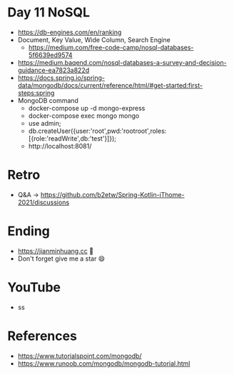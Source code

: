 # Day 11 NoSQL
* https://db-engines.com/en/ranking
* Document, Key Value, Wide Column, Search Engine
  * https://medium.com/free-code-camp/nosql-databases-5f6639ed9574
* https://medium.baqend.com/nosql-databases-a-survey-and-decision-guidance-ea7823a822d
* https://docs.spring.io/spring-data/mongodb/docs/current/reference/html/#get-started:first-steps:spring
* MongoDB command
  * docker-compose up -d mongo-express
  * docker-compose exec mongo mongo
  * use admin;
  * db.createUser({user:'root',pwd:'rootroot',roles:[{role:'readWrite',db:'test'}]});
  * http://localhost:8081/

# Retro
* Q&A -> https://github.com/b2etw/Spring-Kotlin-iThome-2021/discussions

# Ending
* https://jianminhuang.cc 🌈
* Don't forget give me a star 😄

# YouTube
* ss

# References
* https://www.tutorialspoint.com/mongodb/
* https://www.runoob.com/mongodb/mongodb-tutorial.html
